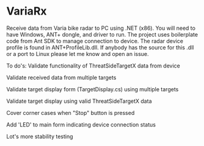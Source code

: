# VariaRx
Receive data from Varia bike radar to PC using .NET (x86). You will need to have Windows, ANT+ dongle, and driver to run. The project uses
boilerplate code from Ant SDK to manage connection to device. The radar device profile is found in ANT+ProfileLib.dll. If anybody has 
the source for this .dll or a port to Linux please let me know and open an issue.

To do's:
Validate functionality of ThreatSideTargetX data from device

Validate received data from multiple targets

Validate target display form (TargetDisplay.cs) using multiple targets

Validate target display using valid ThreatSideTargetX data

Cover corner cases when "Stop" button is pressed

Add 'LED' to main form indicating device connection status

Lot's more stability testing

